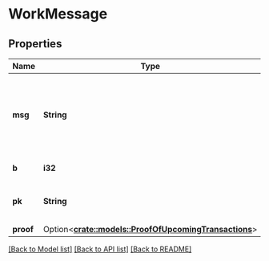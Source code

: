 # WorkMessage

## Properties

Name | Type | Description | Notes
------------ | ------------- | ------------- | -------------
**msg** | **String** | Base16-encoded block header bytes without PoW solution | 
**b** | **i32** | Work target value | 
**pk** | **String** | Base16-encoded miner public key | 
**proof** | Option<[**crate::models::ProofOfUpcomingTransactions**](.md)> |  | [optional]

[[Back to Model list]](../README.md#documentation-for-models) [[Back to API list]](../README.md#documentation-for-api-endpoints) [[Back to README]](../README.md)



